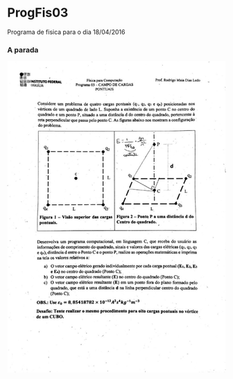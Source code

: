 # ProgFis03

Programa de fisica para o dia 18/04/2016


### A parada

![alt tag](https://github.com/ximenes130/ProgFis03/blob/master/Prog03.jpg)
